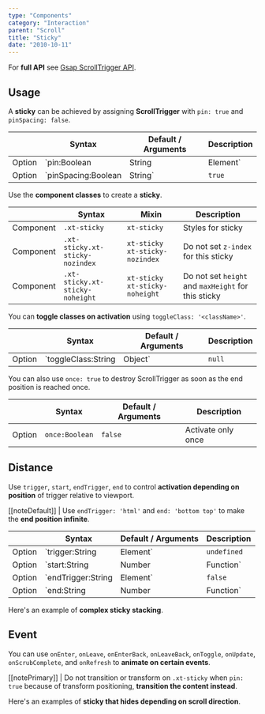 ```yaml
---
type: "Components"
category: "Interaction"
parent: "Scroll"
title: "Sticky"
date: "2010-10-11"
---
```


For **full API** see [Gsap ScrollTrigger API](https://greensock.com/docs/v3/Plugins/ScrollTrigger).

## Usage

A **sticky** can be achieved by assigning **ScrollTrigger** with `pin: true` and `pinSpacing: false`.

<div class="xt-overflow-sub overflow-y-hidden overflow-x-scroll my-5 xt-my-auto w-full">

|                         | Syntax                                    | Default / Arguments                       | Description                   |
| ----------------------- | ----------------------------------------- | ----------------------------- | ----------------------------- |
| Option                  | `pin:Boolean|String|Element`                          | `false`        | **Pin the trigger** when scrolling           |
| Option                  | `pinSpacing:Boolean|String`                          | `true`        | Add **distance spacing** for the pinned element            |

</div>

Use the **component classes** to create a **sticky**.

<div class="xt-overflow-sub overflow-y-hidden overflow-x-scroll my-5 xt-my-auto w-full">

|                      | Syntax                          | Mixin            | Description                   |
| ----------------------- | ----------------------------------------- | -----------------------------| ----------------------------- |
| Component                  | `.xt-sticky`                     | `xt-sticky`                | Styles for sticky            |
| Component                  | `.xt-sticky.xt-sticky-nozindex`                     | `xt-sticky xt-sticky-nozindex`                | Do not set `z-index` for this sticky             |
| Component                  | `.xt-sticky.xt-sticky-noheight`                     | `xt-sticky xt-sticky-noheight`                | Do not set `height` and `maxHeight` for this sticky             |

</div>

<demo>
  <div class="gatsby_demo_item" data-iframe="demos/components/scroll/sticky"></div>
</demo>

You can **toggle classes on activation** using `toggleClass: '<className>'`.

<div class="xt-overflow-sub overflow-y-hidden overflow-x-scroll my-5 xt-my-auto w-full">

|                         | Syntax                                    | Default / Arguments                       | Description                   |
| ----------------------- | ----------------------------------------- | ----------------------------- | ----------------------------- |
| Option                  | `toggleClass:String|Object`                          | `null`        | Toggle class with ScrollTrigger activation/deactivation             |

</div>

You can also use `once: true` to destroy ScrollTrigger as soon as the end position is reached once.

<div class="xt-overflow-sub overflow-y-hidden overflow-x-scroll my-5 xt-my-auto w-full">

|                         | Syntax                                    | Default / Arguments                       | Description                   |
| ----------------------- | ----------------------------------------- | ----------------------------- | ----------------------------- |
| Option                  | `once:Boolean`                          | `false`        | Activate only once             |

</div>

## Distance

Use `trigger`, `start`, `endTrigger`, `end` to control **activation depending on position** of trigger relative to viewport.

[[noteDefault]]
| Use `endTrigger: 'html'` and `end: 'bottom top'` to make the **end position infinite**.

<div class="xt-overflow-sub overflow-y-hidden overflow-x-scroll my-5 xt-my-auto w-full">

|                         | Syntax                                    | Default / Arguments                       | Description                   |
| ----------------------- | ----------------------------------------- | ----------------------------- | ----------------------------- |
| Option                  | `trigger:String|Element`                          | `undefined`        | Scroll trigger           |
| Option                  | `start:String|Number|Function`                          | `'top bottom'`        | Start position: first argument is for trigger second argument is for scroller            |
| Option                  | `endTrigger:String|Element`                          | `false`        | End trigger           |
| Option                  | `end:String|Number|Function`                          | `'bottom top'`        | End position: first argument is for endTrigger second argument is for scroller            |

</div>

Here's an example of **complex sticky stacking**.

<demo>
  <div class="gatsby_demo_item" data-iframe="demos/components/scroll/sticky-stack"></div>
</demo>

## Event

You can use `onEnter`, `onLeave`, `onEnterBack`, `onLeaveBack`, `onToggle`, `onUpdate`, `onScrubComplete`, and `onRefresh` to **animate on certain events**.

[[notePrimary]]
| Do not transition or transform on `.xt-sticky` when `pin: true` because of transform positioning, **transition the content instead**.

Here's an examples of **sticky that hides depending on scroll direction**.

<demo>
  <div class="gatsby_demo_item" data-iframe="demos/components/scroll/sticky-hide"></div>
  <div class="gatsby_demo_item" data-iframe="demos/components/scroll/sticky-hide-sub"></div>
</demo>
